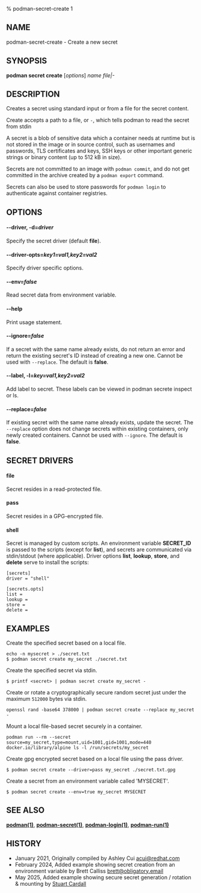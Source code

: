 % podman-secret-create 1

## NAME
podman\-secret\-create - Create a new secret

## SYNOPSIS
**podman secret create** [*options*] *name* *file|-*

## DESCRIPTION

Creates a secret using standard input or from a file for the secret content.

Create accepts a path to a file, or `-`, which tells podman to read the secret from stdin

A secret is a blob of sensitive data which a container needs at runtime but
is not stored in the image or in source control, such as usernames and passwords,
TLS certificates and keys, SSH keys or other important generic strings or binary content (up to 512 kB in size).

Secrets are not committed to an image with `podman commit`, and do not get committed in the archive created by a `podman export` command.

Secrets can also be used to store passwords for `podman login` to authenticate against container registries.

## OPTIONS

#### **--driver**, **-d**=*driver*

Specify the secret driver (default **file**).

#### **--driver-opts**=*key1=val1,key2=val2*

Specify driver specific options.

#### **--env**=*false*

Read secret data from environment variable.

#### **--help**

Print usage statement.

#### **--ignore**=*false*

If a secret with the same name already exists, do not return an error and return the existing secret's ID instead of creating a new one.
Cannot be used with `--replace`.
The default is **false**.

#### **--label**, **-l**=*key=val1,key2=val2*

Add label to secret. These labels can be viewed in podman secrete inspect or ls.

#### **--replace**=*false*

If existing secret with the same name already exists, update the secret.
The `--replace` option does not change secrets within existing containers, only newly created containers.
Cannot be used with `--ignore`.
 The default is **false**.

## SECRET DRIVERS

#### file

Secret resides in a read-protected file.

#### pass

Secret resides in a GPG-encrypted file.

#### shell

Secret is managed by custom scripts. An environment variable **SECRET_ID**
is passed to the scripts (except for **list**), and secrets are communicated
via stdin/stdout (where applicable). Driver options **list**, **lookup**,
**store**, and **delete** serve to install the scripts:

```
[secrets]
driver = "shell"

[secrets.opts]
list =
lookup =
store =
delete =
```

## EXAMPLES

Create the specified secret based on a local file.
```
echo -n mysecret > ./secret.txt
$ podman secret create my_secret ./secret.txt
```

Create the specified secret via stdin.
```
$ printf <secret> | podman secret create my_secret -
```

Create or rotate a cryptographically secure random secret just under the maximum `512000` bytes via stdin.
```
openssl rand -base64 378000 | podman secret create --replace my_secret -
```

Mount a local file-based secret securely in a container.
```
podman run --rm --secret source=my_secret,type=mount,uid=1001,gid=1001,mode=440 docker.io/library/alpine ls -l /run/secrets/my_secret
```

Create gpg encrypted secret based on a local file using the pass driver.
```
$ podman secret create --driver=pass my_secret ./secret.txt.gpg
```

Create a secret from an environment variable called 'MYSECRET'.
```
$ podman secret create --env=true my_secret MYSECRET
```

## SEE ALSO
**[podman(1)](podman.1.md)**, **[podman-secret(1)](podman-secret.1.md)**, **[podman-login(1)](podman-login.1.md)**, **[podman-run(1)](podman-run.1.md)**

## HISTORY
* January 2021, Originally compiled by Ashley Cui <acui@redhat.com>
* February 2024, Added example showing secret creation from an environment variable by Brett Calliss <brett@obligatory.email>
* May 2025, Added example showing secure secret generation / rotation & mounting by [Stuart Cardall](https://github.com/itoffshore)
